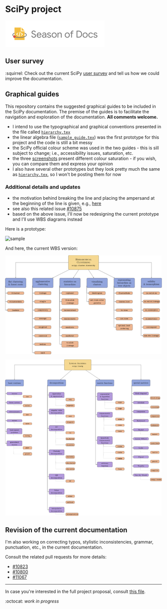 # SciPy project

![](images/SeasonofDocs_Logo_SecondaryGrey_300ppi.png)


## User survey

:squirrel: Check out the current SciPy [user survey](https://forms.gle/vz4Hp8ayjLyYYgUL7) and tell us how we could improve the documentation.

## Graphical guides

This repository contains the suggested graphical guides to be included in the SciPy documentation. The premise of the guides is to facilitate the navigation and exploration of the documentation. **All comments welcome.**

* I intend to use the typographical and graphical conventions presented in the file called [`hierarchy.tex`](API/hierarchy.tex)
* the linear algebra file ([`sample_guide.tex`](tutorials/sample_guide.tex)) was the first prototype for this project and the code is still a bit messy
* the SciPy official colour scheme was used in the two guides - this is sill subject to change; i.e., accessibility issues, saturation, etc.
* the three [screenshots](images) present different colour saturation - if you wish, you can compare them and express your opinion
* I also have several other prototypes but they look pretty much the same as [`hierarchy.tex`](API/hierarchy.txt), so I won't be posting them for now

### Additional details and updates

* the motivation behind breaking the line and placing the ampersand at the beginning of the line is given, e.g., [here](https://graphicdesign.stackexchange.com/questions/15783/is-ampersand-allowed-at-the-beginning-of-line)
* see also this related issue [#10875](https://github.com/scipy/scipy/issues/10875)
* based on the above issue, I'll now be redesigning the current prototype and I'll use WBS diagrams instead


Here is a prototype:

![sample](https://user-images.githubusercontent.com/26354268/65713823-4c3a8600-e09a-11e9-921d-4db6cfa729fd.jpg)

And here, the current WBS version:

![WBS](API/hierarchy_WBS.jpg)

![linalg](tutorials/linalg.jpg)


## Revision of the current documentation

I'm also working on correcting typos, stylistic inconsistencies, grammar, punctuation, etc., in the current documentation. 

Consult the related pull requests for more details:

* [#10823](https://github.com/scipy/scipy/pull/10823)
* [#10800](https://github.com/scipy/scipy/pull/10800)
* [#11067](https://github.com/scipy/scipy/pull/11067)

---

In case you're interested in the full project proposal, consult [this file](other/proposal.pdf).

:octocat: *work in progress*
